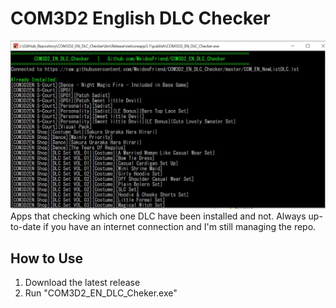 # COM3D2 English DLC Checker

![](Demo.jpg)
Apps that checking which one DLC have been installed and not. Always up-to-date if you have an internet connection and I'm still managing the repo.

## How to Use

1.  Download the latest release
2.  Run "COM3D2_EN_DLC_Cheker.exe"
